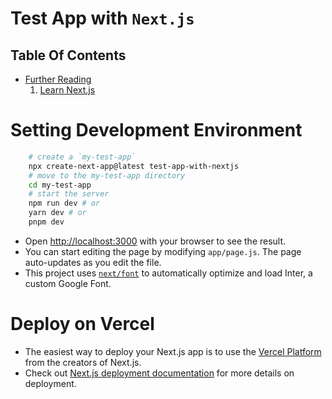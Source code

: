 # Test App with `Next.js`

## Table Of Contents
- [Further Reading]()
    1. [Learn Next.js](https://nextjs.org/learn)

# Setting Development Environment
```sh
    # create a `my-test-app`
    npx create-next-app@latest test-app-with-nextjs
    # move to the my-test-app directory
    cd my-test-app
    # start the server
    npm run dev # or
    yarn dev # or
    pnpm dev
```

* Open [http://localhost:3000](http://localhost:3000) with your browser to see the result.
* You can start editing the page by modifying `app/page.js`. The page auto-updates as you edit the file.
* This project uses [`next/font`](https://nextjs.org/docs/basic-features/font-optimization) to automatically optimize and load Inter, a custom Google Font.



# Deploy on Vercel
* The easiest way to deploy your Next.js app is to use the [Vercel Platform](https://vercel.com/new?utm_medium=default-template&filter=next.js&utm_source=create-next-app&utm_campaign=create-next-app-readme) from the creators of Next.js.
* Check out [Next.js deployment documentation](https://nextjs.org/docs/deployment) for more details on deployment.
